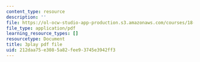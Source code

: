 ```yaml
---
content_type: resource
description: ''
file: https://ol-ocw-studio-app-production.s3.amazonaws.com/courses/18-065-matrix-methods-in-data-analysis-signal-processing-and-machine-learning-spring-2018/212daa75e3085a82fee93745e3942ff3_Z_5uLqcwDgM.pdf
file_type: application/pdf
learning_resource_types: []
resourcetype: Document
title: 3play pdf file
uid: 212daa75-e308-5a82-fee9-3745e3942ff3
---
```

